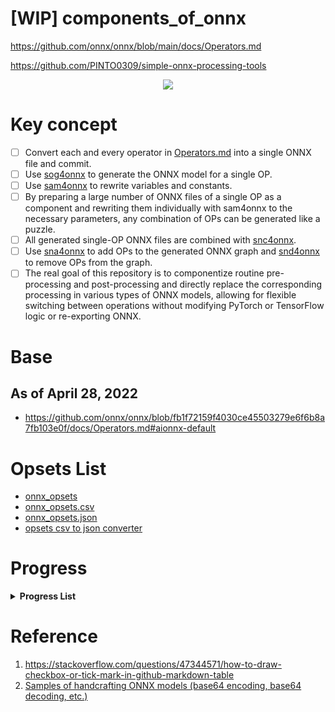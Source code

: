 # [WIP] components_of_onnx

https://github.com/onnx/onnx/blob/main/docs/Operators.md

https://github.com/PINTO0309/simple-onnx-processing-tools

<p align="center">
  <img src="https://user-images.githubusercontent.com/33194443/170163635-00a4d3c6-e65f-43f5-8b34-c2c02c87b804.png" />
</p>

# Key concept
- [ ] Convert each and every operator in [Operators.md](https://github.com/onnx/onnx/blob/main/docs/Operators.md) into a single ONNX file and commit.
- [ ] Use [sog4onnx](https://github.com/PINTO0309/sog4onnx) to generate the ONNX model for a single OP.
- [ ] Use [sam4onnx](https://github.com/PINTO0309/sam4onnx) to rewrite variables and constants.
- [ ] By preparing a large number of ONNX files of a single OP as a component and rewriting them individually with sam4onnx to the necessary parameters, any combination of OPs can be generated like a puzzle.
- [ ] All generated single-OP ONNX files are combined with [snc4onnx](https://github.com/PINTO0309/snc4onnx).
- [ ] Use [sna4onnx](https://github.com/PINTO0309/sna4onnx) to add OPs to the generated ONNX graph and [snd4onnx](https://github.com/PINTO0309/snd4onnx) to remove OPs from the graph.
- [ ] The real goal of this repository is to componentize routine pre-processing and post-processing and directly replace the corresponding processing in various types of ONNX models, allowing for flexible switching between operations without modifying PyTorch or TensorFlow logic or re-exporting ONNX.

# Base
## As of April 28, 2022
- https://github.com/onnx/onnx/blob/fb1f72159f4030ce45503279e6f6b8a7fb103e0f/docs/Operators.md#aionnx-default

# Opsets List

- [onnx_opsets](https://docs.google.com/spreadsheets/d/1_iUaLC9AP8AtND715NLSTh-fDX4WHBkF_rZCj0vgDvY/edit?usp=sharing)
- [onnx_opsets.csv](https://github.com/PINTO0309/components_of_onnx/blob/main/components_of_onnx/ops/onnx_opsets.csv)
- [onnx_opsets.json](https://github.com/PINTO0309/components_of_onnx/blob/main/components_of_onnx/ops/onnx_opsets.json)
- [opsets csv to json converter](https://github.com/PINTO0309/components_of_onnx/blob/main/components_of_onnx/ops/onnx_opsets_csv_to_json.py)

# Progress

**<details><summary>Progress List</summary><div>**

|**No.**|**Operator**|**Structure**|**Fin**|
|:-|:-|:-:|:-:|
|001|Abs|![20220508224354](https://user-images.githubusercontent.com/33194443/167299079-377df6fe-44de-45b0-9233-5d4f7443869f.png)|:heavy_check_mark:|
|002|Acos|![20220508224520](https://user-images.githubusercontent.com/33194443/167299117-f829b879-cafa-4241-8132-2c13b5d1ef05.png)|:heavy_check_mark:|
|003|Acosh|![20220508224605](https://user-images.githubusercontent.com/33194443/167299137-7c5b5e94-b6f8-4197-a8c4-796468a61061.png)|:heavy_check_mark:|
|004|Add|![20220508224659](https://user-images.githubusercontent.com/33194443/167299173-17eaf956-6903-4fba-95d7-88d47ec833a1.png)|:heavy_check_mark:|
|005|And|![20220508224805](https://user-images.githubusercontent.com/33194443/167299245-6fa7fb3e-9ef0-472b-b351-5ad5cf111d1e.png)|:heavy_check_mark:|
|006|ArgMax|![20220508224902](https://user-images.githubusercontent.com/33194443/167299292-b2dc5da1-6075-4c9e-bbae-8c2df26c70fd.png)|:heavy_check_mark:|
|007|ArgMin|![20220508224941](https://user-images.githubusercontent.com/33194443/167299320-22920bdf-2481-4b7e-b35c-80247d11cb8c.png)|:heavy_check_mark:|
|008|Asin|![20220508225017](https://user-images.githubusercontent.com/33194443/167299344-fec02870-0d3a-48de-83c4-73cd7ed1b397.png)|:heavy_check_mark:|
|009|Asinh|![20220508225055](https://user-images.githubusercontent.com/33194443/167299374-1dfaeab6-ddb8-4b8f-ae0e-71e9ec8103dc.png)|:heavy_check_mark:|
|010|Atan|![image](https://user-images.githubusercontent.com/33194443/169282959-74993325-ceda-471f-b9a6-bcf162709c34.png)|:heavy_check_mark:|
|011|Atanh|![image](https://user-images.githubusercontent.com/33194443/169283679-f3244151-abab-448e-ab18-8603c37c9918.png)|:heavy_check_mark:|
|012|AveragePool|||
|013|BatchNormalization|||
|014|BitShift|||
|015|Cast|||
|016|Ceil|||
|017|Clip|||
|018|Compress|||
|019|Concat|||
|020|ConcatFromSequence|||
|021|Constant|||
|022|ConstantOfShape|||
|023|Conv|||
|024|ConvInteger|||
|025|ConvTranspose|||
|026|Cos|||
|027|Cosh|||
|028|CumSum|||
|029|DepthToSpace|||
|030|DequantizeLinear|||
|031|Det|||
|032|Div|||
|033|Dropout|||
|034|Einsum|||
|035|Elu|||
|036|Equal|||
|037|Erf|||
|038|Exp|||
|039|Expand|||
|040|EyeLike|||
|041|Flatten|||
|042|Floor|||
|043|GRU|||
|044|Gather|||
|045|GatherElements|||
|046|GatherND|||
|047|Gemm|||
|048|GlobalAveragePool|||
|049|GlobalLpPool|||
|050|GlobalMaxPool|||
|051|Greater|||
|052|GridSample|||
|053|HardSigmoid|||
|054|Hardmax|||
|055|Identity|||
|056|If|||
|057|InstanceNormalization|||
|058|IsInf|||
|059|IsNaN|||
|060|LRN|||
|061|LSTM|||
|062|LeakyRelu|||
|063|Less|||
|064|Log|||
|065|Loop|||
|066|LpNormalization|||
|067|LpPool|||
|068|MatMul|||
|069|MatMulInteger|||
|070|Max|||
|071|MaxPool|||
|072|MaxRoiPool|||
|073|MaxUnpool|||
|074|Mean|||
|075|Min|||
|076|Mod|||
|077|Mul|||
|078|Multinomial|||
|079|Neg|||
|080|NonMaxSuppression|![20220508233013](https://user-images.githubusercontent.com/33194443/167301110-014feebb-2dae-4d09-98e7-85771d4fe2b7.png)|:heavy_check_mark:|
|081|NonZero|||
|082|Not|||
|083|OneHot|||
|084|Optional|||
|085|OptionalGetElement|||
|086|OptionalHasElement|||
|087|Or|||
|088|PRelu|||
|089|Pad|||
|090|Pow|||
|091|QLinearConv|||
|092|QLinearMatMul|||
|093|QuantizeLinear|||
|094|RNN|||
|095|RandomNormal|||
|096|RandomNormalLike|||
|097|RandomUniform|||
|098|RandomUniformLike|||
|099|Reciprocal|||
|100|ReduceL1|||
|101|ReduceL2|||
|102|ReduceLogSum|||
|103|ReduceLogSumExp|||
|104|ReduceMax|||
|105|ReduceMean|||
|106|ReduceMin|||
|107|ReduceProd|||
|108|ReduceSum|||
|109|ReduceSumSquare|||
|110|Relu|||
|111|Reshape|||
|112|Resize|||
|113|ReverseSequence|||
|114|RoiAlign|||
|115|Round|||
|116|Scan|||
|117|Scatter|||
|118|ScatterElements|||
|119|ScatterND|||
|120|Selu|||
|121|SequenceAt|||
|122|SequenceConstruct|||
|123|SequenceEmpty|||
|124|SequenceErase|||
|125|SequenceInsert|||
|126|SequenceLength|||
|127|Shape|||
|128|Shrink|||
|129|Sigmoid|||
|130|Sign|||
|131|Sin|||
|132|Sinh|||
|133|Size|||
|134|Slice|||
|135|Softplus|||
|136|Softsign|||
|137|SpaceToDepth|||
|138|Split|||
|139|SplitToSequence|||
|140|Sqrt|||
|141|Squeeze|||
|142|StringNormalizer|||
|143|Sub|||
|144|Sum|||
|145|Tan|||
|146|Tanh|||
|147|TfIdfVectorizer|||
|148|ThresholdedRelu|||
|149|Tile|||
|150|TopK|||
|151|Transpose|||
|152|Trilu|||
|153|Unique|||
|154|Unsqueeze|||
|155|Upsample|||
|156|Where|||
|157|Xor|||
|158|Bernoulli|||
|159|CastLike|||
|160|Celu|||
|161|DynamicQuantizeLinear|||
|162|GreaterOrEqual|||
|163|HardSwish|||
|164|LessOrEqual|||
|165|LogSoftmax|||
|166|MeanVarianceNormalization|||
|167|NegativeLogLikelihoodLoss|||
|168|Range|||
|169|SequenceMap|||
|170|Softmax|||
|171|SoftmaxCrossEntropyLoss|||
|Z001|Normalization_rgb_imagenet|![20220508222828](https://user-images.githubusercontent.com/33194443/167298468-9881994f-356d-4a2e-a1c0-ce7fb0d2de88.png)|:heavy_check_mark:|
|Z002|Normalization_bgr_imagenet|![20220508222945](https://user-images.githubusercontent.com/33194443/167298522-9acd3f1e-4249-4944-a3e8-7276c98eacd0.png)|:heavy_check_mark:|
|Z003|SingleClass_NonMaxSupression|480x640|:heavy_check_mark:|
|Z004|YOLACT_Edge_NonMaxSupression|550x550<br>![image](https://user-images.githubusercontent.com/33194443/173093836-d086b0fc-6871-4ae7-8a5d-d01accd30df5.png)|:heavy_check_mark:|
|Z005|Resize_0.5x0.5|1x3xHxW->1x3x(Hx0.5)x(Wx0.5)<br>![image](https://user-images.githubusercontent.com/33194443/187466590-b438ec6a-ffc9-411f-962e-8e100c8b6abe.png)|:heavy_check_mark:|
|Z006|Resize_HxW|1x3xHxW->1x3x(Hx?)x(Wx?)<br>![image](https://user-images.githubusercontent.com/33194443/187466719-0e41a41e-e711-47a3-9088-6d90db8adc70.png)|:heavy_check_mark:|
|Z007|Z007_Myriad_workaround_NonMaxSuppression|![image](https://user-images.githubusercontent.com/33194443/190858662-843da794-cd46-428c-a9cc-c69e444673e6.png)|:heavy_check_mark:|

</div></details>

# Reference
1. https://stackoverflow.com/questions/47344571/how-to-draw-checkbox-or-tick-mark-in-github-markdown-table
2. [Samples of handcrafting ONNX models (base64 encoding, base64 decoding, etc.)](https://zenn.dev/pinto0309/scraps/a15f4b5c941df3)
